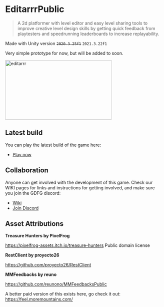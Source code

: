 # EditarrrPublic

> A 2d platformer with level editor and easy level sharing tools to improve creative level design skills by getting quick feedback from playtesters and speedrunning leaderboards to increase replayability.

Made with Unity version ~~`2020.3.25f1`~~ `2021.3.22f1`


Very simple prototype for now, but will be added to soon.


<img src="https://user-images.githubusercontent.com/1744957/203564293-e01a67a0-bf17-44d7-8bfb-a3f2dfdd1a8a.gif" alt="editarrr" style="margin:auto" width="340" height="190">

## Latest build

You can play the latest build of the game here:

 - [Play now](https://lpgamedevs.github.io/EditarrrPublic/)

## Collaboration

Anyone can get involved with the development of this game. Check our WIKI pages for links and instructions for getting involved, and make sure you join the GDFG discord:

- [Wiki](https://github.com/LPGameDevs/EditarrrPublic/wiki)
- [Join Discord](https://discord.com/invite/2C8eTsU)


## Asset Attributions

**Treasure Hunters by PixelFrog**


https://pixelfrog-assets.itch.io/treasure-hunters
Public domain license

**RestClient by proyecto26**

https://github.com/proyecto26/RestClient

**MMFeedbacks by reuno**

https://github.com/reunono/MMFeedbacksPublic

A better paid version of this exists here, go check it out: https://feel.moremountains.com/ 
